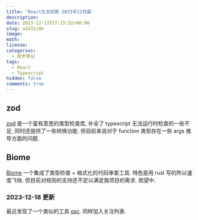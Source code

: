 ```yaml
---
title: 'React生态观察 2023年12月篇'
description:
date: 2023-12-13T17:15:52+08:00
slug: a2d31c0e
image:
math:
license:
categories:
  - 技术笔记
tags:
  - React
  - Typescript
hidden: false
comments: true
---
```


## zod

[zod](https://github.com/colinhacks/zod) 是一个蛮有意思的类型检查库, 补全了 typescript 无法运行时检查的一些不足, 同时还提供了一些转换功能. 但目前来说对于 function 类型存在一些 args 推导方面的问题.

## Biome

[Biome](https://github.com/biomejs/biome) 一个集成了类型检查 + 格式化的代码审查工具. 特色是用 rust 写的所以速度飞快. 但目前对规则的支持还不足以满足我项目的需求.
观望中.

### 2023-12-18 更新

最近发现了一个类似的工具 [oxc](https://github.com/oxc-project/oxc). 同样加入关注列表.
